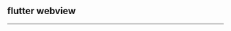 

## flutter webview


---

[flutter_example_qiita_client]: https://github.com/decoch/flutter_example_qiita_client
[webview관련 핸즈온코드]: https://qiita.com/decoch/items/04a9032881d8fabbc97a